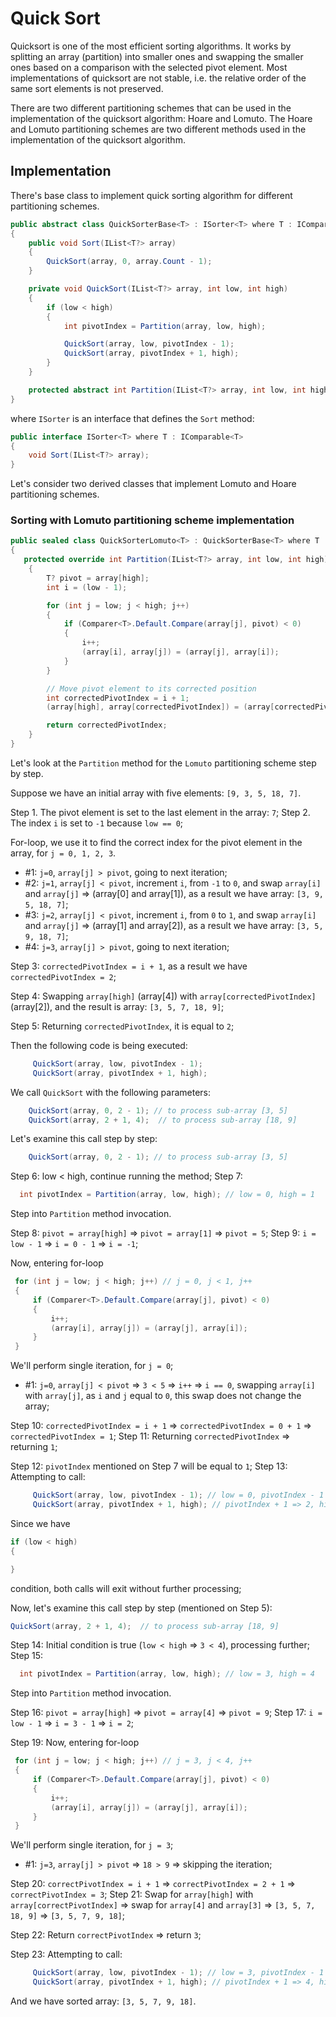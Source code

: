 # Quick Sort

Quicksort is one of the most efficient sorting algorithms. It works by splitting an array (partition) into smaller ones and swapping the smaller ones based on a comparison with the selected pivot element. Most implementations of quicksort are not stable, i.e. the relative order of the same sort elements is not preserved.

There are two different partitioning schemes that can be used in the implementation of the quicksort algorithm: Hoare and Lomuto. The Hoare and Lomuto partitioning schemes are two different methods used in the implementation of the quicksort algorithm.


## Implementation

There's base class to implement quick sorting algorithm for different partitioning schemes.

```c#
public abstract class QuickSorterBase<T> : ISorter<T> where T : IComparable<T>
{
    public void Sort(IList<T?> array)
    {
        QuickSort(array, 0, array.Count - 1);
    }

    private void QuickSort(IList<T?> array, int low, int high)
    {
        if (low < high)
        {
            int pivotIndex = Partition(array, low, high);

            QuickSort(array, low, pivotIndex - 1);
            QuickSort(array, pivotIndex + 1, high);
        }
    }

    protected abstract int Partition(IList<T?> array, int low, int high);
}
```

where `ISorter` is an interface that defines the `Sort` method:

```c#
public interface ISorter<T> where T : IComparable<T>
{
    void Sort(IList<T?> array);
}
```

Let's consider two derived classes that implement Lomuto and Hoare partitioning schemes.

### Sorting with Lomuto partitioning scheme implementation

```c#
public sealed class QuickSorterLomuto<T> : QuickSorterBase<T> where T : IComparable<T>
{
   protected override int Partition(IList<T?> array, int low, int high)
    {
        T? pivot = array[high];
        int i = (low - 1);

        for (int j = low; j < high; j++)
        {
            if (Comparer<T>.Default.Compare(array[j], pivot) < 0)
            {
                i++;
                (array[i], array[j]) = (array[j], array[i]);
            }
        }

        // Move pivot element to its corrected position
        int correctedPivotIndex = i + 1;
        (array[high], array[correctedPivotIndex]) = (array[correctedPivotIndex], array[high]);

        return correctedPivotIndex;
    }
}
```

Let's look at the `Partition` method for the `Lomuto` partitioning scheme step by step.

Suppose we have an initial array with five elements: `[9, 3, 5, 18, 7]`.

Step 1. The pivot element is set to the last element in the array: `7`;
Step 2. The index `i` is set to `-1` because `low == 0`;

For-loop, we use it to find the correct index for the pivot element in the array, for `j = 0, 1, 2, 3`.

* #1: `j=0`, `array[j] > pivot`, going to next iteration; 
* #2: `j=1`, `array[j] < pivot`, increment `i`, from `-1` to `0`, and swap `array[i]` and `array[j]` => (array[0] and array[1]), as a result we have array: `[3, 9, 5, 18, 7]`;
* #3: `j=2`, `array[j] < pivot`, increment `i`, from `0` to `1`, and swap `array[i]` and `array[j]` => (array[1] and array[2]), as a result we have array: `[3, 5, 9, 18, 7]`;
* #4: `j=3`, `array[j] > pivot`, going to next iteration;

Step 3: `correctedPivotIndex = i + 1`, as a result we have `correctedPivotIndex = 2`;

Step 4: Swapping `array[high]` (array[4]) with `array[correctedPivotIndex]` (array[2]), and the result is array: `[3, 5, 7, 18, 9]`;

Step 5: Returning `correctedPivotIndex`, it is equal to `2`;

Then the following code is being executed:

```c#
     QuickSort(array, low, pivotIndex - 1);
     QuickSort(array, pivotIndex + 1, high);
```

We call `QuickSort` with the following parameters:

```c#
    QuickSort(array, 0, 2 - 1); // to process sub-array [3, 5]
    QuickSort(array, 2 + 1, 4);  // to process sub-array [18, 9]
```

Let's examine this call step by step: 

```c#
    QuickSort(array, 0, 2 - 1); // to process sub-array [3, 5]
```

Step 6: low < high, continue running the method;
Step 7: 

```c#
  int pivotIndex = Partition(array, low, high); // low = 0, high = 1 
```

Step into `Partition` method invocation.

Step 8: `pivot = array[high]` => `pivot = array[1]` => `pivot = 5`;
Step 9: `i = low - 1` => `i = 0 - 1` => `i = -1`;

Now, entering for-loop

```c#
 for (int j = low; j < high; j++) // j = 0, j < 1, j++
 {
     if (Comparer<T>.Default.Compare(array[j], pivot) < 0)
     {
         i++;
         (array[i], array[j]) = (array[j], array[i]);
     }
 }
```

We'll perform single iteration, for `j = 0`;

* #1: `j=0`, `array[j] < pivot` => `3 < 5` => `i++` => `i == 0`, swapping `array[i]` with `array[j]`, as `i` and `j` equal to `0`, this swap does not change the array;

Step 10: `correctedPivotIndex = i + 1` => `correctedPivotIndex = 0 + 1` => `correctedPivotIndex = 1`;
Step 11: Returning `correctedPivotIndex` => returning `1`;

Step 12: `pivotIndex` mentioned on Step 7 will be equal to `1`;
Step 13: Attempting to call:

```c#
     QuickSort(array, low, pivotIndex - 1); // low = 0, pivotIndex - 1 => 0;
     QuickSort(array, pivotIndex + 1, high); // pivotIndex + 1 => 2, high = 1;
```

Since we have 

```c#
if (low < high)
{

}
```

condition, both calls will exit without further processing;

Now, let's examine this call step by step (mentioned on Step 5):

```c#
QuickSort(array, 2 + 1, 4);  // to process sub-array [18, 9]
```

Step 14: Initial condition is true (`low < high` => `3 < 4`), processing further;
Step 15:

```c#
  int pivotIndex = Partition(array, low, high); // low = 3, high = 4 
```

Step into `Partition` method invocation.

Step 16: `pivot = array[high]` => `pivot = array[4]` => `pivot = 9`;
Step 17: `i = low - 1` => `i = 3 - 1` => `i = 2`;

Step 19: Now, entering for-loop

```c#
 for (int j = low; j < high; j++) // j = 3, j < 4, j++
 {
     if (Comparer<T>.Default.Compare(array[j], pivot) < 0)
     {
         i++;
         (array[i], array[j]) = (array[j], array[i]);
     }
 }
```

We'll perform single iteration, for `j = 3`;

* #1: `j=3`, `array[j] > pivot` => `18 > 9` => skipping the iteration;

Step 20: `correctPivotIndex = i + 1` => `correctPivotIndex = 2 + 1` => `correctPivotIndex = 3`;
Step 21: Swap for `array[high]` with `array[correctPivotIndex]` => swap for `array[4]` and `array[3]` => `[3, 5, 7, 18, 9]` => `[3, 5, 7, 9, 18]`;

Step 22: Return `correctPivotIndex` => return `3`;

Step 23: Attempting to call:

```c#
     QuickSort(array, low, pivotIndex - 1); // low = 3, pivotIndex - 1 => 2; this call will exit without further processing;
     QuickSort(array, pivotIndex + 1, high); // pivotIndex + 1 => 4, high = 4; this call will exit without further processing;
```

And we have sorted array: `[3, 5, 7, 9, 18]`.